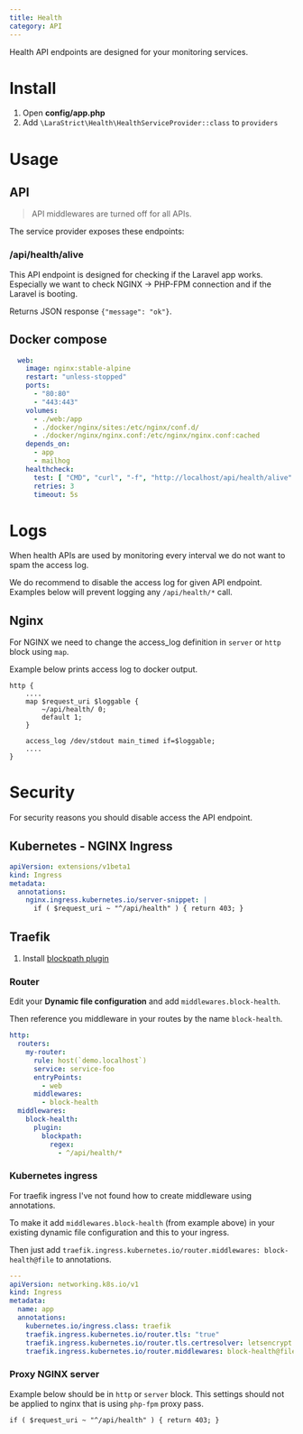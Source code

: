 ```yaml
---
title: Health
category: API
---
```


Health API endpoints are designed for your monitoring services.

# Install

1. Open **config/app.php**
2. Add `\LaraStrict\Health\HealthServiceProvider::class` to `providers`

# Usage

## API

> API middlewares are turned off for all APIs.

The service provider exposes these endpoints:

### /api/health/alive

This API endpoint is designed for checking if the Laravel app works. Especially we want to check NGINX -> PHP-FPM
connection and if the Laravel is booting.

Returns JSON response `{"message": "ok"}`.

## Docker compose

```yaml
  web:
    image: nginx:stable-alpine
    restart: "unless-stopped"
    ports:
      - "80:80"
      - "443:443"
    volumes:
      - ./web:/app
      - ./docker/nginx/sites:/etc/nginx/conf.d/
      - ./docker/nginx/nginx.conf:/etc/nginx/nginx.conf:cached
    depends_on:
      - app
      - mailhog
    healthcheck:
      test: [ "CMD", "curl", "-f", "http://localhost/api/health/alive" ]
      retries: 3
      timeout: 5s

```

# Logs

When health APIs are used by monitoring every interval we do not want to spam the access log.

We do recommend to disable the access log for given API endpoint. Examples below will prevent logging
any `/api/health/*` call.

## Nginx

For NGINX we need to change the access_log definition in `server` or `http` block using `map`.

Example below prints access log to docker output.

```
http {
    ....
    map $request_uri $loggable {
        ~/api/health/ 0;
        default 1;
    }
    
    access_log /dev/stdout main_timed if=$loggable;
    ....
}
```

# Security

For security reasons you should disable access the API endpoint.

## Kubernetes - NGINX Ingress

```yaml
apiVersion: extensions/v1beta1
kind: Ingress
metadata:
  annotations:
    nginx.ingress.kubernetes.io/server-snippet: |
      if ( $request_uri ~ "^/api/health" ) { return 403; }
```

## Traefik

1. Install [blockpath plugin](https://github.com/traefik/plugin-blockpath)

### Router

Edit your **Dynamic file configuration** and add `middlewares.block-health`.

Then reference you middleware in your routes by the name `block-health`.

```yaml
http:
  routers:
    my-router:
      rule: host(`demo.localhost`)
      service: service-foo
      entryPoints:
        - web
      middlewares:
        - block-health
  middlewares:
    block-health:
      plugin:
        blockpath:
          regex:
            - ^/api/health/*
```

### Kubernetes ingress

For traefik ingress I've not found how to create middleware using annotations.

To make it add `middlewares.block-health` (from example above) in your existing dynamic file configuration and this to
your ingress.

Then just add `traefik.ingress.kubernetes.io/router.middlewares: block-health@file` to annotations.

```yaml
---
apiVersion: networking.k8s.io/v1
kind: Ingress
metadata:
  name: app
  annotations:
    kubernetes.io/ingress.class: traefik
    traefik.ingress.kubernetes.io/router.tls: "true"
    traefik.ingress.kubernetes.io/router.tls.certresolver: letsencrypt
    traefik.ingress.kubernetes.io/router.middlewares: block-health@file
```

### Proxy NGINX server

Example below should be in `http` or `server` block. This settings should not be applied to nginx that is
using `php-fpm` proxy pass.

```
if ( $request_uri ~ "^/api/health" ) { return 403; }
```
